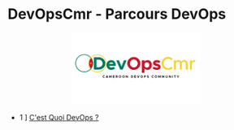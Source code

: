 # DevOpsCmr - Parcours DevOps

<p align="center">
 <img src="logo.png?raw=true" alt="DevOpsCmr Logo" width="50%" height="50%" />
</p>


- 1 ] [C'est Quoi DevOps ?](parties/partie01.md)